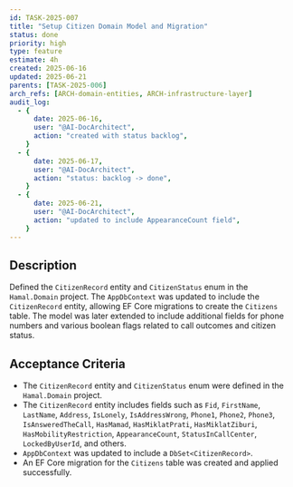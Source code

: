 ```yaml
---
id: TASK-2025-007
title: "Setup Citizen Domain Model and Migration"
status: done
priority: high
type: feature
estimate: 4h
created: 2025-06-16
updated: 2025-06-21
parents: [TASK-2025-006]
arch_refs: [ARCH-domain-entities, ARCH-infrastructure-layer]
audit_log:
  - {
      date: 2025-06-16,
      user: "@AI-DocArchitect",
      action: "created with status backlog",
    }
  - {
      date: 2025-06-17,
      user: "@AI-DocArchitect",
      action: "status: backlog -> done",
    }
  - {
      date: 2025-06-21,
      user: "@AI-DocArchitect",
      action: "updated to include AppearanceCount field",
    }
---
```


## Description

Defined the `CitizenRecord` entity and `CitizenStatus` enum in the `Hamal.Domain` project. The `AppDbContext` was updated to include the `CitizenRecord` entity, allowing EF Core migrations to create the `Citizens` table. The model was later extended to include additional fields for phone numbers and various boolean flags related to call outcomes and citizen status.

## Acceptance Criteria

- The `CitizenRecord` entity and `CitizenStatus` enum were defined in the `Hamal.Domain` project.
- The `CitizenRecord` entity includes fields such as `Fid`, `FirstName`, `LastName`, `Address`, `IsLonely`, `IsAddressWrong`, `Phone1`, `Phone2`, `Phone3`, `IsAnsweredTheCall`, `HasMamad`, `HasMiklatPrati`, `HasMiklatZiburi`, `HasMobilityRestriction`, `AppearanceCount`, `StatusInCallCenter`, `LockedByUserId`, and others.
- `AppDbContext` was updated to include a `DbSet<CitizenRecord>`.
- An EF Core migration for the `Citizens` table was created and applied successfully.
